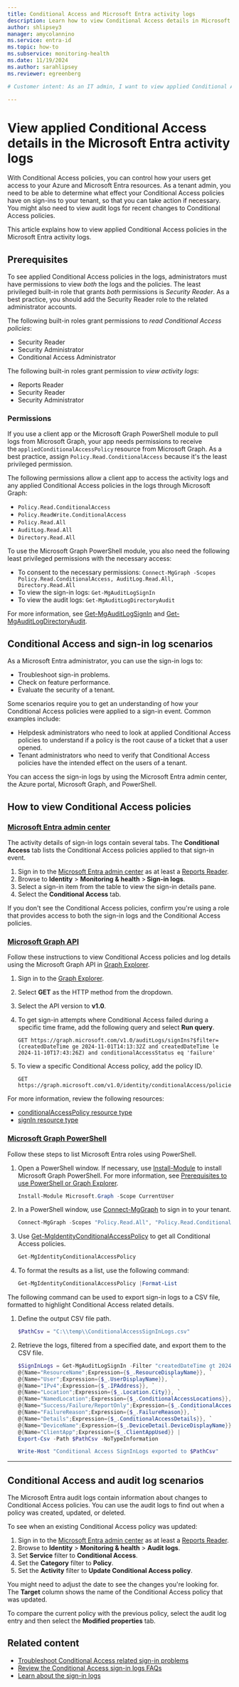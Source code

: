 ```yaml
---
title: Conditional Access and Microsoft Entra activity logs
description: Learn how to view Conditional Access details in Microsoft Entra activity logs so that you can assess the effect of your policies.
author: shlipsey3
manager: amycolannino
ms.service: entra-id
ms.topic: how-to
ms.subservice: monitoring-health
ms.date: 11/19/2024
ms.author: sarahlipsey
ms.reviewer: egreenberg

# Customer intent: As an IT admin, I want to view applied Conditional Access details in the Microsoft Entra sign-in logs so that I can assess the effect of any policies in place.

---
```


# View applied Conditional Access details in the Microsoft Entra activity logs

With Conditional Access policies, you can control how your users get access to your Azure and Microsoft Entra resources. As a tenant admin, you need to be able to determine what effect your Conditional Access policies have on sign-ins to your tenant, so that you can take action if necessary. You might also need to view audit logs for recent changes to Conditional Access policies.

This article explains how to view applied Conditional Access policies in the Microsoft Entra activity logs.

## Prerequisites

To see applied Conditional Access policies in the logs, administrators must have permissions to view *both* the logs and the policies. The least privileged built-in role that grants *both* permissions is *Security Reader*. As a best practice, you should add the Security Reader role to the related administrator accounts.

The following built-in roles grant permissions to *read Conditional Access policies*:

- Security Reader
- Security Administrator
- Conditional Access Administrator

The following built-in roles grant permission to *view activity logs*:

- Reports Reader
- Security Reader
- Security Administrator

### Permissions

If you use a client app or the Microsoft Graph PowerShell module to pull logs from Microsoft Graph, your app needs permissions to receive the `appliedConditionalAccessPolicy` resource from Microsoft Graph. As a best practice, assign `Policy.Read.ConditionalAccess` because it's the least privileged permission.

The following permissions allow a client app to access the activity logs and any applied Conditional Access policies in the logs through Microsoft Graph:

- `Policy.Read.ConditionalAccess`
- `Policy.ReadWrite.ConditionalAccess`
- `Policy.Read.All`
- `AuditLog.Read.All`
- `Directory.Read.All`

To use the Microsoft Graph PowerShell module, you also need the following least privileged permissions with the necessary access:

- To consent to the necessary permissions: `Connect-MgGraph -Scopes Policy.Read.ConditionalAccess, AuditLog.Read.All, Directory.Read.All`
- To view the sign-in logs: `Get-MgAuditLogSignIn`
- To view the audit logs: `Get-MgAuditLogDirectoryAudit`

For more information, see [Get-MgAuditLogSignIn](/powershell/module/microsoft.graph.reports/get-mgauditlogsignin) and [Get-MgAuditLogDirectoryAudit](/powershell/module/microsoft.graph.reports/get-mgauditlogdirectoryaudit).

## Conditional Access and sign-in log scenarios

As a Microsoft Entra administrator, you can use the sign-in logs to:

- Troubleshoot sign-in problems.
- Check on feature performance.
- Evaluate the security of a tenant.

Some scenarios require you to get an understanding of how your Conditional Access policies were applied to a sign-in event. Common examples include:

- Helpdesk administrators who need to look at applied Conditional Access policies to understand if a policy is the root cause of a ticket that a user opened.
- Tenant administrators who need to verify that Conditional Access policies have the intended effect on the users of a tenant.

You can access the sign-in logs by using the Microsoft Entra admin center, the Azure portal, Microsoft Graph, and PowerShell.  

## How to view Conditional Access policies
<a name='view-conditional-access-policies-in-azure-ad-sign-in-logs'></a>

### [Microsoft Entra admin center](#tab/microsoft-entra-admin-center)


The activity details of sign-in logs contain several tabs. The **Conditional Access** tab lists the Conditional Access policies applied to that sign-in event.

1. Sign in to the [Microsoft Entra admin center](https://entra.microsoft.com) as at least a [Reports Reader](../role-based-access-control/permissions-reference.md#reports-reader).
1. Browse to **Identity** > **Monitoring & health** > **Sign-in logs**.
1. Select a sign-in item from the table to view the sign-in details pane.  
1. Select the **Conditional Access** tab.

If you don't see the Conditional Access policies, confirm you're using a role that provides access to both the sign-in logs and the Conditional Access policies.

### [Microsoft Graph API](#tab/microsoft-graph-api)

Follow these instructions to view Conditional Access policies and log details using the Microsoft Graph API in [Graph Explorer](https://aka.ms/ge).

1. Sign in to the [Graph Explorer](https://aka.ms/ge).
1. Select **GET** as the HTTP method from the dropdown. 
1. Select the API version to **v1.0**.
1. To get sign-in attempts where Conditional Access failed during a specific time frame, add the following query and select **Run query**.

   ```http
   GET https://graph.microsoft.com/v1.0/auditLogs/signIns?$filter=(createdDateTime ge 2024-11-01T14:13:32Z and createdDateTime le 2024-11-10T17:43:26Z) and conditionalAccessStatus eq 'failure'
   ```

1. To view a specific Conditional Access policy, add the policy ID.

   ```http
   GET https://graph.microsoft.com/v1.0/identity/conditionalAccess/policies/{id}
   ```

For more information, review the following resources:

- [conditionalAccessPolicy resource type](/graph/api/resources/conditionalaccesspolicy)
- [signIn resource type](/graph/api/resources/signin)

### [Microsoft Graph PowerShell](#tab/microsoft-graph-powershell)

Follow these steps to list Microsoft Entra roles using PowerShell.

1. Open a PowerShell window. If necessary, use [Install-Module](/powershell/module/powershellget/install-module) to install Microsoft Graph PowerShell. For more information, see [Prerequisites to use PowerShell or Graph Explorer](../role-based-access-control/prerequisites.md).

    ```powershell
    Install-Module Microsoft.Graph -Scope CurrentUser
    ```

2. In a PowerShell window, use [Connect-MgGraph](/powershell/microsoftgraph/authentication-commands#using-connect-mggraph) to sign in to your tenant.

    ```powershell
    Connect-MgGraph -Scopes "Policy.Read.All", "Policy.Read.ConditionalAccess"
    ```

3. Use [Get-MgIdentityConditionalAccessPolicy](/powershell/module/microsoft.graph.identity.signins/get-mgidentityconditionalaccesspolicy) to get all Conditional Access policies.

    ```powershell
    Get-MgIdentityConditionalAccessPolicy
    ```

4. To format the results as a list, use the following command:

    ```powershell
    Get-MgIdentityConditionalAccessPolicy |Format-List
    ```

The following command can be used to export sign-in logs to a CSV file, formatted to highlight Conditional Access related details.

1. Define the output CSV file path.

    ```powershell
    $PathCsv = "C:\\temp\\ConditionalAccessSignInLogs.csv"
    ```
1. Retrieve the logs, filtered from a specified date, and export them to the CSV file.

    ```powershell
    $SignInLogs = Get-MgAuditLogSignIn -Filter "createdDateTime gt 2024-11-10T05:30:00.0Z" | Select-Object `
    @{Name="ResourceName";Expression={$_.ResourceDisplayName}}, `
    @{Name="User";Expression={$_.UserDisplayName}}, `
    @{Name="IPv4";Expression={$_.IPAddress}}, `
    @{Name="Location";Expression={$_.Location.City}}, `
    @{Name="NamedLocation";Expression={$_.ConditionalAccessLocations}}, `
    @{Name="Success/Failure/ReportOnly";Expression={$_.ConditionalAccessStatus}}, `
    @{Name="FailureReason";Expression={$_.FailureReason}}, `
    @{Name="Details";Expression={$_.ConditionalAccessDetails}}, `
    @{Name="DeviceName";Expression={$_.DeviceDetail.DeviceDisplayName}}, `
    @{Name="ClientApp";Expression={$_.ClientAppUsed}} | 
    Export-Csv -Path $PathCsv -NoTypeInformation

    Write-Host "Conditional Access SignInLogs exported to $PathCsv"
    ```

---

## Conditional Access and audit log scenarios

The Microsoft Entra audit logs contain information about changes to Conditional Access policies. You can use the audit logs to find out when a policy was created, updated, or deleted.

To see when an existing Conditional Access policy was updated:

1. Sign in to the [Microsoft Entra admin center](https://entra.microsoft.com) as at least a [Reports Reader](../role-based-access-control/permissions-reference.md#reports-reader).
1. Browse to **Identity** > **Monitoring & health** > **Audit logs**.
1. Set **Service** filter to **Conditional Access**.
1. Set the **Category** filter to **Policy**.
1. Set the **Activity** filter to **Update Conditional Access policy**.

You might need to adjust the date to see the changes you're looking for. The **Target** column shows the name of the Conditional Access policy that was updated.

To compare the current policy with the previous policy, select the audit log entry and then select the **Modified properties** tab.

## Related content

- [Troubleshoot Conditional Access related sign-in problems](../conditional-access/troubleshoot-conditional-access.md#microsoft-entra-sign-in-events)
- [Review the Conditional Access sign-in logs FAQs](reports-faq.yml#conditional-access)
- [Learn about the sign-in logs](concept-sign-ins.md)
